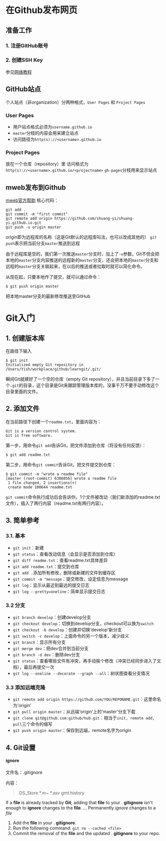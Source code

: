 # 在Github发布网页
## 准备工作
### 1. 注册GitHub账号
### 2. 创建SSH Key

参见[网络教程](http://www.liaoxuefeng.com/wiki/0013739516305929606dd18361248578c67b8067c8c017b000/001374385852170d9c7adf13c30429b9660d0eb689dd43a000)

## GitHub站点
个人站点（非organization）分两种格式，`User Pages` 和 `Project Pages`

### User Pages
* 用户站点格式必须为`username.github.io`
* `master`分枝的内容会用来建立站点
* 访问路径为`http(s)://<username>.github.io`

### Project Pages
放在一个仓库（repository）里
访问格式为`http(s)://<username>.github.io/<projectname>`
`gh-pages`分枝用来显示站点

## mweb发布到Github
[mweb官方帮助](http://zh.mweb.im/sync-webistes-to-github-or-ftp-zh.html)
核心代码：

```
git add .
git commit -m "first commit"
git remote add origin https://github.com/shuang-yi/shuang-yi.github.io.git
git push -u origin master
```
origin即为远程库的名称（这是Git默认的远程库叫法，也可以改成其他的）
`git push`表示把当前分支`master`推送到远程

由于远程库是空的，我们第一次推送`master`分支时，加上了`-u`参数，Git不但会把本地的`master`分支内容推送的远程新的`master`分支，还会把本地的`master`分支和远程的`master`分支关联起来，在以后的推送或者拉取时就可以简化命令。

从现在起，只要本地作了提交，就可以通过命令：

```
$ git push origin master
```
把本地master分支的最新修改推送至GitHub
# Git入门
## 1. 创建版本库
在路径下输入

```
$ git init
Initialized empty Git repository in /Users/Yish/workplace/github/learngit/.git/
```
瞬间Git就建好了一个空的仓库（empty Git repository），并且当前目录下多了一个`.git`的目录，这个目录是Git来跟踪管理版本库的，没事千万不要手动修改这个目录里面的文件。

## 2. 添加文件
在当前路径下创建一个`readme.txt`，里面内容为：

```
Git is a version control system.
Git is free software.
```

第一步，用命令`git add`告诉Git，把文件添加到仓库（将没有任何反馈）：

```
$ git add readme.txt
```

第二步，用命令`git commit`告诉Git，把文件提交到仓库：

```
$ git commit -m "wrote a readme file"
[master (root-commit) 6306056] wrote a readme file
 1 file changed, 2 insertions(+)
 create mode 100644 readme.txt
```

`git commit`命令执行成功后会告诉你，1个文件被改动（我们新添加的readme.txt文件），插入了两行内容（readme.txt有两行内容）。

## 3. 简单参考

### 3.1. 基本

* `git init`：新建
* `git status`：查看改动信息（会显示是否添加到仓库）
* `git diff readme.txt`：查看readme.txt具体差异
* `git add readme.txt`：提交到仓库
* `git add .`添加所有修改，删除或新建的文件到缓存区
* `git commit -m "message`：提交修改，设定信息为message
* `git log`：显示从最近到最远的提交日志
* `git log --pretty=oneline`：简单显示提交日志

### 3.2 分支

* `git branch develop`：创建develop分支
* `git checkout develop`：切换到develop分支，checkout可以换为`switch`
* `git checkout -b develop`：创建并切换‘develop'新分支
* `git switch -c develop`：上面命令的另一个版本，减少歧义
* `git branch`：显示所有分支
* `git merge dev`：把dev合并到当前分支
* `git branch -d dev`：删除dev分支
* `git status`：查看哪些文件有冲突，再手动挨个修改（冲突已经同步进入了文档），最后再提交一次
* `git log --oneline --decorate --graph --all`：树状图查看分支情况

### 3.3 添加远端克隆

* `git remote add origin https://github.com/YOU/REPONAME.git`：这里命名为’origin‘
* `git pull origin master`：从远端‘origin’上的‘master’分支下载
* `git clone git@github.com:github/hub.git`：相当于`init, remote add, pull`三个命令的缩写
* `git push origin master`：保存到远端，remote名字为origin

## 4. Git设置

#### ignore

文件名：.gitignore

内容：

> .DS_Store
> *.m~
> *.asv
> gmt.history

If a **file** is already tracked by **Git**, adding that **file** to your . **gitignore** isn't enough to **ignore** changes to the **file**.
...
Permanently *ignore* changes to a *file*

1. Add the **file** in your . **gitignore**.
2. Run the following command: `git rm --cached <file>`
3. Commit the removal of the **file** and the updated . **gitignore** to your repo.

